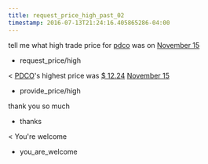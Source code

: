 ```yaml
---
title: request_price_high_past_02
timestamp: 2016-07-13T21:24:16.405865286-04:00
---
```


tell me what high trade price for [pdco](ticker_symbol) was on [November 15](time/price_time)
* request_price/high

< [PDCO](ticker_symbol)'s highest price was [$ 12.24](currency/price) [November 15](time/price_time)
* provide_price/high

thank you so much
* thanks

< You're welcome
* you_are_welcome
